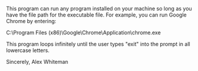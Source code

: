 This program can run any program installed on your machine so long as you have the
file path for the executable file. For example, you can run Google Chrome by entering:

C:\Program Files (x86)\Google\Chrome\Application\chrome.exe


This program loops infinitely until the user types "exit" into the prompt in all lowercase
letters. 

Sincerely, 
Alex Whiteman